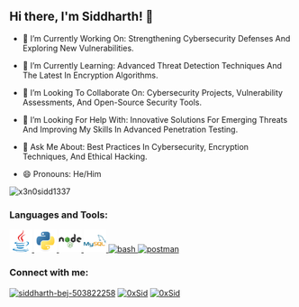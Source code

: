 ## Hi there, I'm Siddharth! 👋

- 🔭 I’m Currently Working On: Strengthening Cybersecurity Defenses And Exploring New Vulnerabilities.

- 🌱 I’m Currently Learning: Advanced Threat Detection Techniques And The Latest In Encryption Algorithms.

- 👯 I’m Looking To Collaborate On: Cybersecurity Projects, Vulnerability Assessments, And Open-Source Security Tools.

- 🤔 I’m Looking For Help With: Innovative Solutions For Emerging Threats And Improving My Skills In Advanced Penetration Testing.

- 💬 Ask Me About: Best Practices In Cybersecurity, Encryption Techniques, And Ethical Hacking.

- 😄 Pronouns: He/Him

<p align="left"> <img src="https://komarev.com/ghpvc/?username=x3n0sidd1337&label=Profile%20views&color=0e75b6&style=flat" alt="x3n0sidd1337" /> </p>

<h3 align="left">Languages and Tools:</h3>
<p align="left">
    <a href="https://www.java.com" target="_blank" rel="noreferrer"> <img src="https://raw.githubusercontent.com/devicons/devicon/master/icons/java/java-original.svg" alt="java" width="40" height="40" /> </a>
    <a href="https://www.python.org" target="_blank" rel="noreferrer"> <img src="https://raw.githubusercontent.com/devicons/devicon/master/icons/python/python-original.svg" alt="python" width="40" height="40" /> </a>
    <a href="https://nodejs.org" target="_blank" rel="noreferrer"> <img src="https://raw.githubusercontent.com/devicons/devicon/master/icons/nodejs/nodejs-original-wordmark.svg" alt="nodejs" width="40" height="40" /> </a>
    <a href="https://www.mysql.com/" target="_blank" rel="noreferrer"> <img src="https://raw.githubusercontent.com/devicons/devicon/master/icons/mysql/mysql-original-wordmark.svg" alt="mysql" width="40" height="40" /> </a>
    <a href="https://www.gnu.org/software/bash/" target="_blank" rel="noreferrer"> <img src="https://simpleicons.org/icons/gnubash.svg" alt="bash" width="40" height="40" /> </a>
    <a href="https://postman.com" target="_blank" rel="noreferrer"> <img src="https://www.vectorlogo.zone/logos/getpostman/getpostman-icon.svg" alt="postman" width="40" height="40" /> </a>
</p>


<h3 align="left">Connect with me:</h3>
<p align="left">
    <a href="https://linkedin.com/in/siddharth-bej-503822258" target="blank"><img align="center" src="https://raw.githubusercontent.com/rahuldkjain/github-profile-readme-generator/master/src/images/icons/Social/linked-in-alt.svg" alt="siddharth-bej-503822258" height="30" width="40"></a>
    <a href="https://tryhackme.com/p/0xSid"
    target="blank"><img align="center" src="https://simpleicons.org/icons/tryhackme.svg" alt="0xSid" height="30" width="40"></a>
    <a href="https://app.hackthebox.com/profile/2051892" target="blank"><img align="center" src="https://simpleicons.org/icons/hackthebox.svg" alt="0xSid" height="30" width="40"></a>
</p>
